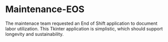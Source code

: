 # Maintenance-EOS
The maintenace team requested an End of Shift application to document labor utilization. This Tkinter application is simplistic, which should support longevity and sustainability.

